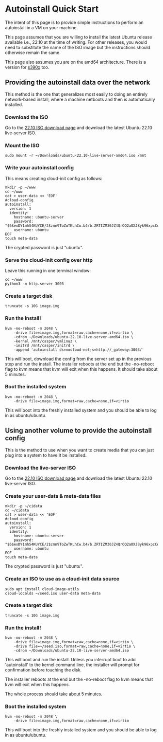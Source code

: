 # Autoinstall Quick Start

The intent of this page is to provide simple instructions to perform an autoinstall in a VM on your machine.

This page assumes that you are willing to install the latest Ubuntu release available i.e., 22.10 at the time of writing. For other releases, you would need to substitute the name of the ISO image but the instructions should otherwise remain the same.

This page also assumes you are on the amd64 architecture. There is a version for [s390x](autoinstall-quickstart-s390x.md) too.

## Providing the autoinstall data over the network

This method is the one that generalizes most easily to doing an entirely network-based install, where a machine netboots and then is automatically installed.

### Download the ISO

Go to the [22.10 ISO download page](https://releases.ubuntu.com/22.10/) and download the latest Ubuntu 22.10 live-server ISO.

### Mount the ISO

<pre><code>sudo mount -r ~/Downloads/ubuntu-22.10-live-server-amd64.iso /mnt</code></pre>

### Write your autoinstall config

This means creating cloud-init config as follows:

<pre><code>mkdir -p ~/www
cd ~/www
cat > user-data << 'EOF'
#cloud-config
autoinstall:
  version: 1
  identity:
    hostname: ubuntu-server
    password: "$6$exDY1mhS4KUYCE/2$zmn9ToZwTKLhCw.b4/b.ZRTIZM30JZ4QrOQ2aOXJ8yk96xpcCof0kxKwuX1kqLG/ygbJ1f8wxED22bTL4F46P0"
    username: ubuntu
EOF
touch meta-data</code></pre>

The crypted password is just "ubuntu".

### Serve the cloud-init config over http

Leave this running in one terminal window:

<pre><code>cd ~/www
python3 -m http.server 3003</code></pre>

### Create a target disk

<pre><code>truncate -s 10G image.img</code></pre>

### Run the install!

<pre><code>kvm -no-reboot -m 2048 \
    -drive file=image.img,format=raw,cache=none,if=virtio \
    -cdrom ~/Downloads/ubuntu-22.10-live-server-amd64.iso \
    -kernel /mnt/casper/vmlinuz \
    -initrd /mnt/casper/initrd \
    -append 'autoinstall ds=nocloud-net;s=http://_gateway:3003/'</code></pre>

This will boot, download the config from the server set up in the previous step and run the install. The installer reboots at the end but the -no-reboot flag to kvm means that kvm will exit when this happens. It should take about 5 minutes.

### Boot the installed system

<pre><code>kvm -no-reboot -m 2048 \
    -drive file=image.img,format=raw,cache=none,if=virtio</code></pre>

This will boot into the freshly installed system and you should be able to log in as ubuntu/ubuntu.

## Using another volume to provide the autoinstall config

This is the method to use when you want to create media that you can just plug into a system to have it be installed.

### Download the live-server ISO

Go to the [22.10 ISO download page](https://releases.ubuntu.com/22.10/) and download the latest Ubuntu 22.10 live-server ISO.

### Create your user-data & meta-data files

<pre><code>mkdir -p ~/cidata
cd ~/cidata
cat > user-data << 'EOF'
#cloud-config
autoinstall:
  version: 1
  identity:
    hostname: ubuntu-server
    password: "$6$exDY1mhS4KUYCE/2$zmn9ToZwTKLhCw.b4/b.ZRTIZM30JZ4QrOQ2aOXJ8yk96xpcCof0kxKwuX1kqLG/ygbJ1f8wxED22bTL4F46P0"
    username: ubuntu
EOF
touch meta-data</code></pre>

The crypted password is just "ubuntu".

### Create an ISO to use as a cloud-init data source

<pre><code>sudo apt install cloud-image-utils
cloud-localds ~/seed.iso user-data meta-data</code></pre>

### Create a target disk

<pre><code>truncate -s 10G image.img</code></pre>

### Run the install!

<pre><code>kvm -no-reboot -m 2048 \
    -drive file=image.img,format=raw,cache=none,if=virtio \
    -drive file=~/seed.iso,format=raw,cache=none,if=virtio \
    -cdrom ~/Downloads/ubuntu-22.10-live-server-amd64.iso</code></pre>

This will boot and run the install. Unless you interrupt boot to add 'autoinstall' to the kernel command line, the installer will prompt for confirmation before touching the disk.

The installer reboots at the end but the -no-reboot flag to kvm means that kvm will exit when this happens.

The whole process should take about 5 minutes.

### Boot the installed system

<pre><code>kvm -no-reboot -m 2048 \
    -drive file=image.img,format=raw,cache=none,if=virtio</code></pre>

This will boot into the freshly installed system and you should be able to log in as ubuntu/ubuntu.
